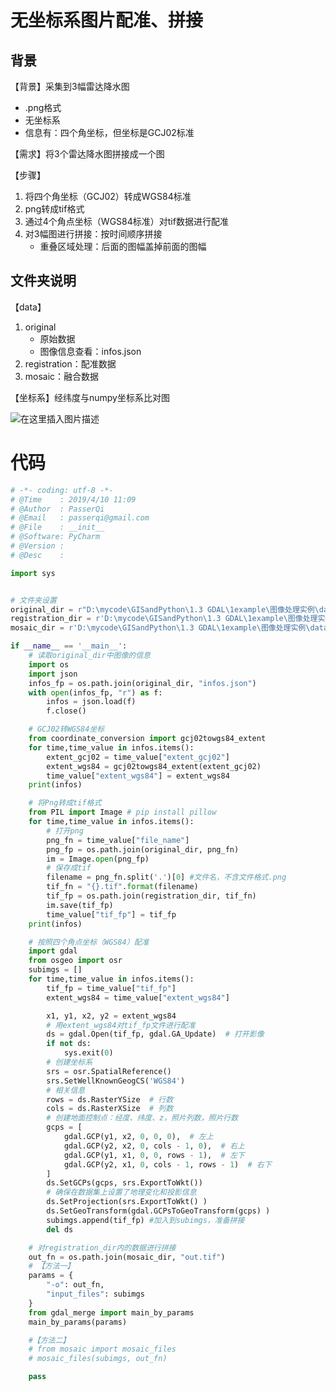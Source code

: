 # 无坐标系图片配准、拼接
## 背景
【背景】采集到3幅雷达降水图
- .png格式
- 无坐标系
- 信息有：四个角坐标，但坐标是GCJ02标准

【需求】将3个雷达降水图拼接成一个图

【步骤】
1. 将四个角坐标（GCJ02）转成WGS84标准
2. png转成tif格式
3. 通过4个角点坐标（WGS84标准）对tif数据进行配准
4. 对3幅图进行拼接：按时间顺序拼接
    - 重叠区域处理：后面的图幅盖掉前面的图幅

## 文件夹说明
【data】

1. original
    - 原始数据
    - 图像信息查看：infos.json
2. registration：配准数据
3. mosaic：融合数据

【坐标系】经纬度与numpy坐标系比对图

![在这里插入图片描述](https://img-blog.csdnimg.cn/20190410170320638.png?x-oss-process=image/watermark,type_ZmFuZ3poZW5naGVpdGk,shadow_10,text_aHR0cHM6Ly9ibG9nLmNzZG4ubmV0L3N1bW1lcl9kZXc=,size_16,color_FFFFFF,t_70)

# 代码
```python
# -*- coding: utf-8 -*-
# @Time    : 2019/4/10 11:09
# @Author  : PasserQi
# @Email   : passerqi@gmail.com
# @File    : __init__
# @Software: PyCharm
# @Version :
# @Desc    :

import sys


# 文件夹设置
original_dir = r"D:\mycode\GISandPython\1.3 GDAL\1example\图像处理实例\data\original"
registration_dir = r'D:\mycode\GISandPython\1.3 GDAL\1example\图像处理实例\data\registration'
mosaic_dir = r'D:\mycode\GISandPython\1.3 GDAL\1example\图像处理实例\data\mosaic'

if __name__ == '__main__':
    # 读取original_dir中图像的信息
    import os
    import json
    infos_fp = os.path.join(original_dir, "infos.json")
    with open(infos_fp, "r") as f:
        infos = json.load(f)
        f.close()

    # GCJ02转WGS84坐标
    from coordinate_conversion import gcj02towgs84_extent
    for time,time_value in infos.items():
        extent_gcj02 = time_value["extent_gcj02"]
        extent_wgs84 = gcj02towgs84_extent(extent_gcj02)
        time_value["extent_wgs84"] = extent_wgs84
    print(infos)

    # 将Png转成tif格式
    from PIL import Image # pip install pillow
    for time,time_value in infos.items():
        # 打开png
        png_fn = time_value["file_name"]
        png_fp = os.path.join(original_dir, png_fn)
        im = Image.open(png_fp)
        # 保存成tif
        filename = png_fn.split('.')[0] #文件名，不含文件格式.png
        tif_fn = "{}.tif".format(filename)
        tif_fp = os.path.join(registration_dir, tif_fn)
        im.save(tif_fp)
        time_value["tif_fp"] = tif_fp
    print(infos)

    # 按照四个角点坐标（WGS84）配准
    import gdal
    from osgeo import osr
    subimgs = []
    for time,time_value in infos.items():
        tif_fp = time_value["tif_fp"]
        extent_wgs84 = time_value["extent_wgs84"]

        x1, y1, x2, y2 = extent_wgs84
        # 用extent_wgs84对tif_fp文件进行配准
        ds = gdal.Open(tif_fp, gdal.GA_Update)  # 打开影像
        if not ds:
            sys.exit(0)
        # 创建坐标系
        srs = osr.SpatialReference()
        srs.SetWellKnownGeogCS('WGS84')
        # 相关信息
        rows = ds.RasterYSize  # 行数
        cols = ds.RasterXSize  # 列数
        # 创建地面控制点：经度、纬度、z，照片列数，照片行数
        gcps = [
            gdal.GCP(y1, x2, 0, 0, 0),  # 左上
            gdal.GCP(y2, x2, 0, cols - 1, 0),  # 右上
            gdal.GCP(y1, x1, 0, 0, rows - 1),  # 左下
            gdal.GCP(y2, x1, 0, cols - 1, rows - 1)  # 右下
        ]
        ds.SetGCPs(gcps, srs.ExportToWkt())
        # 确保在数据集上设置了地理变化和投影信息
        ds.SetProjection(srs.ExportToWkt() )
        ds.SetGeoTransform(gdal.GCPsToGeoTransform(gcps) )
        subimgs.append(tif_fp) #加入到subimgs，准备拼接
        del ds

    # 对registration_dir内的数据进行拼接
    out_fn = os.path.join(mosaic_dir, "out.tif")
    # 【方法一】
    params = {
        "-o": out_fn,
        "input_files": subimgs
    }
    from gdal_merge import main_by_params
    main_by_params(params)

    #【方法二】
    # from mosaic import mosaic_files
    # mosaic_files(subimgs, out_fn)

    pass

```